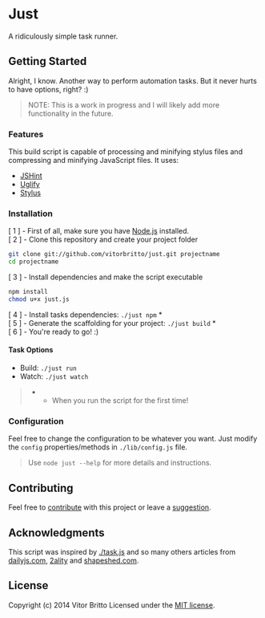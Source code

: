 # Just
A ridiculously simple task runner.

## Getting Started
Alright, I know. Another way to perform automation tasks. But it never hurts to have options, right? :)

> NOTE: This is a work in progress and I will likely add more functionality in the future.

### Features
This build script is capable of processing and minifying stylus files and compressing and minifying JavaScript files. It uses:

- [JSHint]()
- [Uglify]()
- [Stylus]()

### Installation

[ 1 ] - First of all, make sure you have [Node.js](http://nodejs.org/) installed. <br/>
[ 2 ] - Clone this repository and create your project folder

```bash
git clone git://github.com/vitorbritto/just.git projectname
cd projectname
```

[ 3 ] - Install dependencies and make the script executable

```bash
npm install
chmod u+x just.js
```

[ 4 ] - Install tasks dependencies: `./just npm` * <br/>
[ 5 ] - Generate the scaffolding for your project: `./just build` * <br/>
[ 6 ] - You're ready to go! :)

#### Task Options

- Build: `./just run`
- Watch: `./just watch`

> * - When you run the script for the first time!

### Configuration
Feel free to change the configuration to be whatever you want. Just modify the `config` properties/methods in `./lib/config.js` file.

> Use `node just --help` for more details and instructions.

## Contributing
Feel free to [contribute](https://github.com/vitorbritto/just/pulls) with this project or leave a [suggestion](https://github.com/vitorbritto/just/issues).

## Acknowledgments
This script was inspired by [./task.js](https://gist.github.com/substack/8313379) and so many others articles from [dailyjs.com](http://dailyjs.com), [2ality](http://2ality.com) and [shapeshed.com](http://shapeshed.com).


## License
Copyright (c) 2014 Vitor Britto Licensed under the [MIT license](LICENSE).
